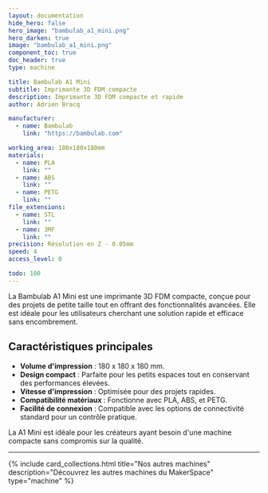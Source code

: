 ```yaml
---
layout: documentation
hide_hero: false
hero_image: "bambulab_a1_mini.png"
hero_darken: true
image: "bambulab_a1_mini.png"
component_toc: true
doc_header: true
type: machine

title: Bambulab A1 Mini
subtitle: Imprimante 3D FDM compacte
description: Imprimante 3D FDM compacte et rapide
author: Adrien Bracq

manufacturer:
  - name: Bambulab
    link: "https://bambulab.com"

working_area: 180x180x180mm
materials:
  - name: PLA
    link: ""
  - name: ABS
    link: ""
  - name: PETG
    link: ""
file_extensions:
  - name: STL
    link: ""
  - name: 3MF
    link: ""
precision: Résolution en Z - 0.05mm
speed: 4
access_level: 0

todo: 100
---
```


La Bambulab A1 Mini est une imprimante 3D FDM compacte, conçue pour des projets de petite taille tout en offrant des fonctionnalités avancées. Elle est idéale pour les utilisateurs cherchant une solution rapide et efficace sans encombrement.

## Caractéristiques principales

- **Volume d'impression** : 180 x 180 x 180 mm.
- **Design compact** : Parfaite pour les petits espaces tout en conservant des performances élevées.
- **Vitesse d'impression** : Optimisée pour des projets rapides.
- **Compatibilité matériaux** : Fonctionne avec PLA, ABS, et PETG.
- **Facilité de connexion** : Compatible avec les options de connectivité standard pour un contrôle pratique.

La A1 Mini est idéale pour les créateurs ayant besoin d'une machine compacte sans compromis sur la qualité.

---

{%
  include card_collections.html
  title="Nos autres machines"
  description="Découvrez les autres machines du MakerSpace"
  type="machine"
%}
